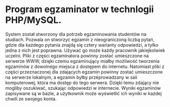 # Program egzaminator w technlogii PHP/MySQL.

System został stworzony dla potrzeb egzaminowania studentów na studiach. Pozwala on stworzyć egzamin z nieograniczoną liczbą pytań, gdzie dla każdego pytania znajdą się cztery warianty odpowiedzi, a tylko jedna z nich jest poprawna. Używać go może każdy pracownik jakiejkolwiek uczelni. Pliki z części egzaminatora powinny zostać umieszczone na serwerze WWW, dzięki czemu egzaminujący miałby możliwość tworzenia egzaminów z dowolnego miejsca z dostępem do internetu. Natomiast pliki z części przeznaczonej dla zdających egzamin powinny zostać umieszczone na serwerze lokalnym, a egzamin byłby przeprowadzany w sali komputerowej, która ma dostęp do tego serwera. Dzięki temu zdający nie mogliby oszukiwać, szukając odpowiedzi w internecie. Wyniki egzaminów zapisywane są w bazie, a użytkownik  może wyświetlić ich wyniki w każdej chwili ze swojego konta.
